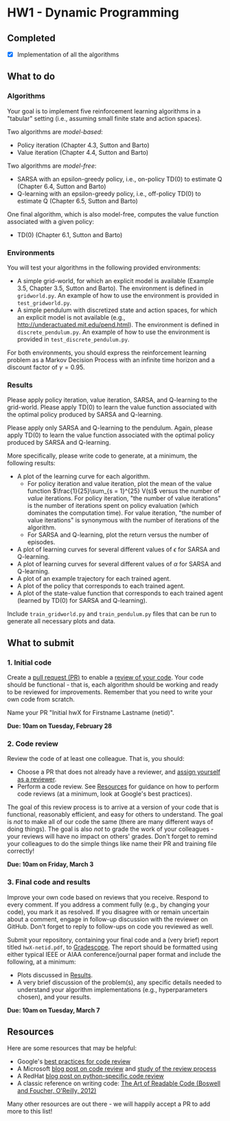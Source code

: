 # HW1 - Dynamic Programming

## Completed
- [x] Implementation of all the algorithms



## What to do

### Algorithms
Your goal is to implement five reinforcement learning algorithms in a "tabular" setting (i.e., assuming small finite state and action spaces).

Two algorithms are *model-based*:
- Policy iteration (Chapter 4.3, Sutton and Barto)
- Value iteration (Chapter 4.4, Sutton and Barto)

Two algorithms are *model-free*:
- SARSA with an epsilon-greedy policy, i.e., on-policy TD(0) to estimate Q (Chapter 6.4, Sutton and Barto)
- Q-learning with an epsilon-greedy policy, i.e., off-policy TD(0) to estimate Q (Chapter 6.5, Sutton and Barto)

One final algorithm, which is also model-free, computes the value function associated with a given policy:
- TD(0) (Chapter 6.1, Sutton and Barto)

### Environments

You will test your algorithms in the following provided environments:
- A simple grid-world, for which an explicit model is available (Example 3.5, Chapter 3.5, Sutton and Barto). The environment is defined in `gridworld.py`. An example of how to use the environment is provided in `test_gridworld.py`.
- A simple pendulum with discretized state and action spaces, for which an explicit model is not available (e.g., http://underactuated.mit.edu/pend.html). The environment is defined in `discrete_pendulum.py`. An example of how to use the environment is provided in `test_discrete_pendulum.py`.

For both environments, you should express the reinforcement learning problem as a Markov Decision Process with an infinite time horizon and a discount factor of $\gamma = 0.95$.

### Results

Please apply policy iteration, value iteration, SARSA, and Q-learning to the grid-world. Please apply TD(0) to learn the value function associated with the optimal policy produced by SARSA and Q-learning.

Please apply only SARSA and Q-learning to the pendulum. Again, please apply TD(0) to learn the value function associated with the optimal policy produced by SARSA and Q-learning.

More specifically, please write code to generate, at a minimum, the following results:
- A plot of the learning curve for each algorithm.
    - For policy iteration and value iteration, plot the mean of the value function $\frac{1}{25}\sum_{s = 1}^{25} V(s)$ versus the number of *value* iterations. For policy iteration, "the number of value iterations" is the number of iterations spent on policy evaluation (which dominates the computation time). For value iteration, "the number of value iterations" is synonymous with the number of iterations of the algorithm.
    - For SARSA and Q-learning, plot the return versus the number of episodes.
- A plot of learning curves for several different values of $\epsilon$ for SARSA and Q-learning.
- A plot of learning curves for several different values of $\alpha$ for SARSA and Q-learning.
- A plot of an example trajectory for each trained agent.
- A plot of the policy that corresponds to each trained agent.
- A plot of the state-value function that corresponds to each trained agent (learned by TD(0) for SARSA and Q-learning).

Include `train_gridworld.py` and `train_pendulum.py` files that can be run to generate all necessary plots and data.

## What to submit

### 1. Initial code

Create a [pull request (PR)](https://docs.github.com/en/pull-requests/collaborating-with-pull-requests/proposing-changes-to-your-work-with-pull-requests/about-pull-requests) to enable a [review of your code](#2-code-review). Your code should be functional - that is, each algorithm should be working and ready to be reviewed for improvements. Remember that you need to write your own code from scratch.

Name your PR "Initial hwX for Firstname Lastname (netid)".

**Due: 10am on Tuesday, February 28**

### 2. Code review

Review the code of at least one colleague. That is, you should:
- Choose a PR that does not already have a reviewer, and [assign yourself as a reviewer]((https://docs.github.com/en/pull-requests/collaborating-with-pull-requests/reviewing-changes-in-pull-requests/about-pull-request-reviews)).
- Perform a code review. See [Resources](#resources) for guidance on how to perform code reviews (at a minimum, look at Google's best practices).

The goal of this review process is to arrive at a version of your code that is functional, reasonably efficient, and easy for others to understand. The goal is *not* to make all of our code the same (there are many different ways of doing things). The goal is also *not* to grade the work of your colleagues - your reviews will have no impact on others' grades. Don't forget to remind your colleagues to do the simple things like name their PR and training file correctly!

**Due: 10am on Friday, March 3**

### 3. Final code and results

Improve your own code based on reviews that you receive. Respond to every comment. If you address a comment fully (e.g., by changing your code), you mark it as resolved. If you disagree with or remain uncertain about a comment, engage in follow-up discussion with the reviewer on GitHub. Don't forget to reply to follow-ups on code you reviewed as well.

Submit your repository, containing your final code and a (very brief) report titled `hwX-netid.pdf`, to [Gradescope](https://uiuc-ae598-rl-2023-spring.github.io/resources/assignments/). The report should be formatted using either typical IEEE or AIAA conference/journal paper format and include the following, at a minimum:
- Plots discussed in [Results](#results).
- A very brief discussion of the problem(s), any specific details needed to understand your algorithm implementations (e.g., hyperparameters chosen), and your results.

**Due: 10am on Tuesday, March 7**

## Resources
Here are some resources that may be helpful:
* Google's [best practices for code review](https://google.github.io/eng-practices/review/reviewer/looking-for.html)
* A Microsoft [blog post on code review](https://devblogs.microsoft.com/appcenter/how-the-visual-studio-mobile-center-team-does-code-review/) and [study of the review process](https://www.microsoft.com/en-us/research/wp-content/uploads/2016/05/MS-Code-Review-Tech-Report-MSR-TR-2016-27.pdf)
* A RedHat [blog post on python-specific code review](https://access.redhat.com/blogs/766093/posts/2802001)
* A classic reference on writing code: [The Art of Readable Code (Boswell and Foucher, O'Reilly, 2012)](https://mcusoft.files.wordpress.com/2015/04/the-art-of-readable-code.pdf)

Many other resources are out there - we will happily accept a PR to add more to this list!
